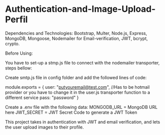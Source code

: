 # Authentication-and-Image-Upload-Perfil

Dependencies and Technologies: Bootstrap, Multer, Node.js, Express, MongoDB, Mongoose, Nodemailer for Email-verification, JWT, bcrypt, crypto.


Before Using:

You have to set-up a stmp.js file to connect with the nodemailer transporter, steps bellow:

Create smtp.js file in config folder and add the followed lines of code:

module.exports = {
    user: "putyouremail@test.com", //Has to be hotmail provider or you have to change it in the user.js transporter function to a different service
    pass: "password"
}

Create a .env file with the following data:
MONGODB_URL = MongoDB URL here
JWT_SECRET = JWT Secret Code to generate a JWT Token

This project takes in authentication with JWT and email verification, and lets the user upload images to their profile.

